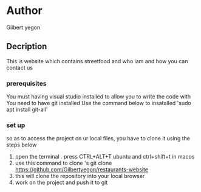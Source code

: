 # Author
Gilbert yegon
## Decription
This is website which contains streetfood and who iam and how you can contact us 
### prerequisites
You must having visual studio installed to allow you to write the code with
You need to have git installed
Use the command below to insatalled
'sudo apt install git-all'
### set up
so as to access the project on ur local files, you have to clone it using the steps below 
1. open the terminal . press CTRL+ALT+T ubuntu and ctrl+shift+t in macos
2. use this command to clone 's git clone https://github.com/Gilbertyegon/restaurants-website
3. this will clone the repository into your local browser
4. work on the project and push it to git
